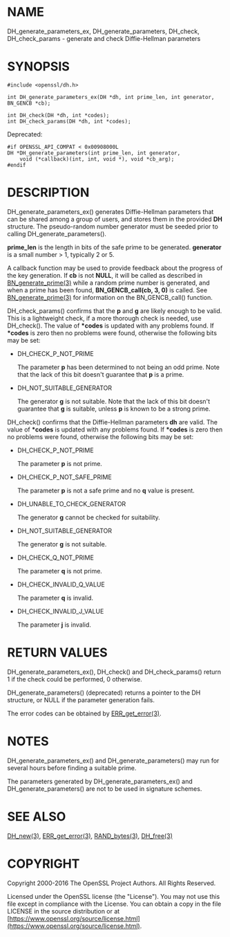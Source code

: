# NAME

DH\_generate\_parameters\_ex, DH\_generate\_parameters,
DH\_check, DH\_check\_params - generate and check Diffie-Hellman
parameters

# SYNOPSIS

    #include <openssl/dh.h>

    int DH_generate_parameters_ex(DH *dh, int prime_len, int generator, BN_GENCB *cb);

    int DH_check(DH *dh, int *codes);
    int DH_check_params(DH *dh, int *codes);

Deprecated:

    #if OPENSSL_API_COMPAT < 0x00908000L
    DH *DH_generate_parameters(int prime_len, int generator,
        void (*callback)(int, int, void *), void *cb_arg);
    #endif

# DESCRIPTION

DH\_generate\_parameters\_ex() generates Diffie-Hellman parameters that can
be shared among a group of users, and stores them in the provided **DH**
structure. The pseudo-random number generator must be
seeded prior to calling DH\_generate\_parameters().

**prime\_len** is the length in bits of the safe prime to be generated.
**generator** is a small number > 1, typically 2 or 5.

A callback function may be used to provide feedback about the progress
of the key generation. If **cb** is not **NULL**, it will be
called as described in [BN\_generate\_prime(3)](http://man.he.net/man3/BN_generate_prime) while a random prime
number is generated, and when a prime has been found, **BN\_GENCB\_call(cb, 3, 0)**
is called. See [BN\_generate\_prime(3)](http://man.he.net/man3/BN_generate_prime) for information on
the BN\_GENCB\_call() function.

DH\_check\_params() confirms that the **p** and **g** are likely enough to
be valid.
This is a lightweight check, if a more thorough check is needed, use
DH\_check().
The value of **\*codes** is updated with any problems found.
If **\*codes** is zero then no problems were found, otherwise the
following bits may be set:

- DH\_CHECK\_P\_NOT\_PRIME

    The parameter **p** has been determined to not being an odd prime.
    Note that the lack of this bit doesn't guarantee that **p** is a
    prime.

- DH\_NOT\_SUITABLE\_GENERATOR

    The generator **g** is not suitable.
    Note that the lack of this bit doesn't guarantee that **g** is
    suitable, unless **p** is known to be a strong prime.

DH\_check() confirms that the Diffie-Hellman parameters **dh** are valid. The
value of **\*codes** is updated with any problems found. If **\*codes** is zero then
no problems were found, otherwise the following bits may be set:

- DH\_CHECK\_P\_NOT\_PRIME

    The parameter **p** is not prime.

- DH\_CHECK\_P\_NOT\_SAFE\_PRIME

    The parameter **p** is not a safe prime and no **q** value is present.

- DH\_UNABLE\_TO\_CHECK\_GENERATOR

    The generator **g** cannot be checked for suitability.

- DH\_NOT\_SUITABLE\_GENERATOR

    The generator **g** is not suitable.

- DH\_CHECK\_Q\_NOT\_PRIME

    The parameter **q** is not prime.

- DH\_CHECK\_INVALID\_Q\_VALUE

    The parameter **q** is invalid.

- DH\_CHECK\_INVALID\_J\_VALUE

    The parameter **j** is invalid.

# RETURN VALUES

DH\_generate\_parameters\_ex(), DH\_check() and DH\_check\_params() return 1
if the check could be performed, 0 otherwise.

DH\_generate\_parameters() (deprecated) returns a pointer to the DH structure, or
NULL if the parameter generation fails.

The error codes can be obtained by [ERR\_get\_error(3)](http://man.he.net/man3/ERR_get_error).

# NOTES

DH\_generate\_parameters\_ex() and DH\_generate\_parameters() may run for several
hours before finding a suitable prime.

The parameters generated by DH\_generate\_parameters\_ex() and DH\_generate\_parameters()
are not to be used in signature schemes.

# SEE ALSO

[DH\_new(3)](http://man.he.net/man3/DH_new), [ERR\_get\_error(3)](http://man.he.net/man3/ERR_get_error), [RAND\_bytes(3)](http://man.he.net/man3/RAND_bytes),
[DH\_free(3)](http://man.he.net/man3/DH_free)

# COPYRIGHT

Copyright 2000-2016 The OpenSSL Project Authors. All Rights Reserved.

Licensed under the OpenSSL license (the "License").  You may not use
this file except in compliance with the License.  You can obtain a copy
in the file LICENSE in the source distribution or at
[https://www.openssl.org/source/license.html](https://www.openssl.org/source/license.html).
